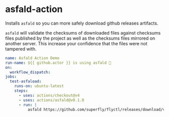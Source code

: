 # asfald-action

Installs `asfald` so you can more safely download github releases artifacts.

`asfald` will validate the checksums of downloaded files against checksums files published by the project as well as the checksums files mirrored on another server.
This increase your confidence that the files were not tampered with.

```yaml
name: Asfald Action Demo
run-name: ${{ github.actor }} is using asfald 🚀
on:
  workflow_dispatch:
jobs:
  test-asfaload:
    runs-on: ubuntu-latest
    steps:
      - uses: actions/checkout@v4
      - uses: actions/asfald@v0.1.0
      - run: |
          asfald https://github.com/superfly/flyctl/releases/download/v0.3.48/flyctl_0.3.48_Linux_x86_64.tar.gz
```
```

